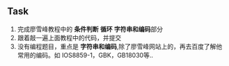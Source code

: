 ## Task
1. 完成廖雪峰教程中的 **条件判断** **循环** **字符串和编码**部分
2. 跟着敲一遍上面教程中的代码，并提交
3. 没有编程题目，重点是 **字符串和编码**,除了廖雪峰网站上的，再去百度了解他常用的编码。如 IOS8859-1，GBK，GB18030等..